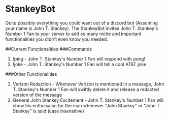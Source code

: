 # StankeyBot
Quite possibly everything you could want out of a discord bot (Assuming your name is John T. Stankey). The StankeyBot invites John T. Stankey's Number 1 Fan to your server to add so many niche and important functionalities you didn't even know you needed.

##Current Functionalities
###Commands
1. !ping - John T. Stankey's Number 1 Fan will respond with pong!
2. !joke - John T. Stankey's Number 1 Fan will tell a cool AT&T joke

###Other Functionalities
1. Verizon Redaction - Whenever Verizon is mentioned in a message, John T. Stankey's Number 1 Fan will swiftly delete it and release a redacted version of the message
2. General John Stankey Excitement - John T. Stankey's Number 1 Fan will show his enthuisasm for the man whenever "John Stankey" or "John T. Stankey" is said (case insensitive)
